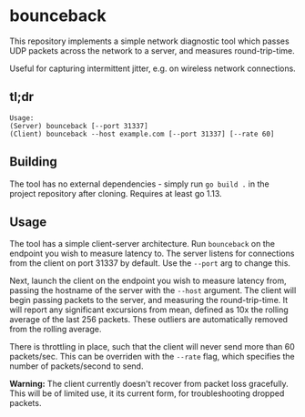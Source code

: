 # bounceback

This repository implements a simple network diagnostic tool which passes UDP packets across the network to a server, and measures round-trip-time.

Useful for capturing intermittent jitter, e.g. on wireless network connections.

## tl;dr

```
Usage:
(Server) bounceback [--port 31337]
(Client) bounceback --host example.com [--port 31337] [--rate 60]
```

## Building

The tool has no external dependencies - simply run `go build .` in the project repository after cloning. Requires at least go 1.13.

## Usage

The tool has a simple client-server architecture. Run `bounceback` on the endpoint you wish to measure latency to. The server listens for connections from the client on port 31337 by default. Use the `--port` arg to change this.

Next, launch the client on the endpoint you wish to measure latency from, passing the hostname of the server with the `--host` argument. The client will begin passing packets to the server, and measuring the round-trip-time. It will report any significant excursions from mean, defined as 10x the rolling average of the last 256 packets. These outliers are automatically removed from the rolling average.

There is throttling in place, such that the client will never send more than 60 packets/sec. This can be overriden with the `--rate` flag, which specifies the number of packets/second to send.

**Warning:** The client currently doesn't recover from packet loss gracefully. This will be of limited use, it its current form, for troubleshooting dropped packets.